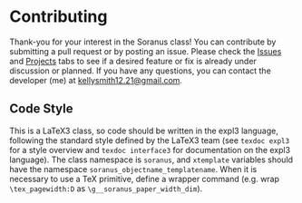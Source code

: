 # Contributing

Thank-you for your interest in the Soranus class! You can contribute by submitting a pull request or by posting an issue. Please check the [Issues](https://github.com/tail-reversion/soranus/issues) and [Projects](https://github.com/tail-reversion/soranus/projects) tabs to see if a desired feature or fix is already under discussion or planned. If you have any questions, you can contact the developer (me) at kellysmith12.21@gmail.com.

## Code Style

This is a LaTeX3 class, so code should be written in the expl3 language, following the standard style defined by the LaTeX3 team (see `texdoc expl3` for a style overview and `texdoc interface3` for documentation on the expl3 language). The class namespace is `soranus`, and `xtemplate` variables should have the namespace `soranus_objectname_templatename`. When it is necessary to use a TeX primitive, define a wrapper command (e.g. wrap `\tex_pagewidth:D` as `\g__soranus_paper_width_dim`).

